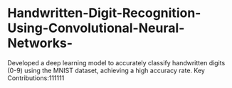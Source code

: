 # Handwritten-Digit-Recognition-Using-Convolutional-Neural-Networks-
Developed a deep learning model to accurately classify handwritten digits (0-9) using the MNIST dataset, achieving a high accuracy rate.  Key Contributions:111111

